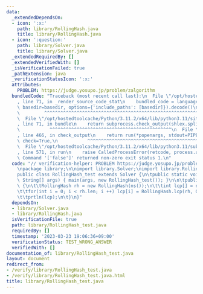 ```yaml
---
data:
  _extendedDependsOn:
  - icon: ':x:'
    path: library/RollingHash.java
    title: library/RollingHash.java
  - icon: ':question:'
    path: library/Solver.java
    title: library/Solver.java
  _extendedRequiredBy: []
  _extendedVerifiedWith: []
  _isVerificationFailed: true
  _pathExtension: java
  _verificationStatusIcon: ':x:'
  attributes:
    PROBLEM: https://judge.yosupo.jp/problem/zalgorithm
  bundledCode: "Traceback (most recent call last):\n  File \"/opt/hostedtoolcache/Python/3.11.2/x64/lib/python3.11/site-packages/onlinejudge_verify/documentation/build.py\"\
    , line 71, in _render_source_code_stat\n    bundled_code = language.bundle(stat.path,\
    \ basedir=basedir, options={'include_paths': [basedir]}).decode()\n          \
    \         ^^^^^^^^^^^^^^^^^^^^^^^^^^^^^^^^^^^^^^^^^^^^^^^^^^^^^^^^^^^^^^^^^^^^^^^^^^^^^^^^^\n\
    \  File \"/opt/hostedtoolcache/Python/3.11.2/x64/lib/python3.11/site-packages/onlinejudge_verify/languages/user_defined.py\"\
    , line 71, in bundle\n    return subprocess.check_output(shlex.split(command))\n\
    \           ^^^^^^^^^^^^^^^^^^^^^^^^^^^^^^^^^^^^^^^^^^^^^\n  File \"/opt/hostedtoolcache/Python/3.11.2/x64/lib/python3.11/subprocess.py\"\
    , line 466, in check_output\n    return run(*popenargs, stdout=PIPE, timeout=timeout,\
    \ check=True,\n           ^^^^^^^^^^^^^^^^^^^^^^^^^^^^^^^^^^^^^^^^^^^^^^^^^^^^^^^^^\n\
    \  File \"/opt/hostedtoolcache/Python/3.11.2/x64/lib/python3.11/subprocess.py\"\
    , line 571, in run\n    raise CalledProcessError(retcode, process.args,\nsubprocess.CalledProcessError:\
    \ Command '['false']' returned non-zero exit status 1.\n"
  code: "// verification-helper: PROBLEM https://judge.yosupo.jp/problem/zalgorithm\n\
    \npackage library;\n\nimport library.Solver;\nimport library.RollingHash;\n\n\
    public class RollingHash_test extends Solver {\n\tpublic static void main(final\
    \ String[] args) { main(args, new RollingHash_test()); }\n\n\tpublic void solve()\
    \ {\n\t\tRollingHash rh = new RollingHash(ns());\n\t\tint lcp[] = new int[rh.len];\n\
    \t\tfor(int i = 0; i < rh.len; i ++) lcp[i] = RollingHash.lcp(rh, 0, rh, i);\n\
    \t\tprtln(lcp);\n\t}\n}"
  dependsOn:
  - library/Solver.java
  - library/RollingHash.java
  isVerificationFile: true
  path: library/RollingHash_test.java
  requiredBy: []
  timestamp: '2023-03-23 19:06:36+09:00'
  verificationStatus: TEST_WRONG_ANSWER
  verifiedWith: []
documentation_of: library/RollingHash_test.java
layout: document
redirect_from:
- /verify/library/RollingHash_test.java
- /verify/library/RollingHash_test.java.html
title: library/RollingHash_test.java
---
```


